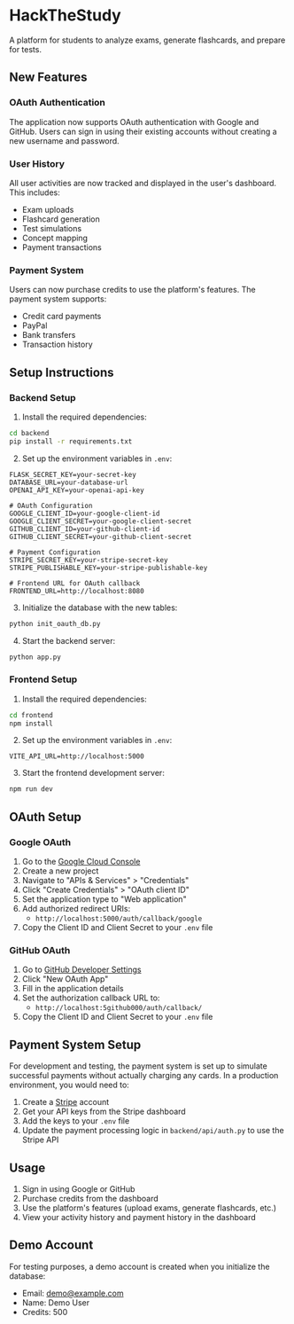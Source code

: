 # HackTheStudy

A platform for students to analyze exams, generate flashcards, and prepare for tests.

## New Features

### OAuth Authentication

The application now supports OAuth authentication with Google and GitHub. Users can sign in using their existing accounts without creating a new username and password.

### User History

All user activities are now tracked and displayed in the user's dashboard. This includes:
- Exam uploads
- Flashcard generation
- Test simulations
- Concept mapping
- Payment transactions

### Payment System

Users can now purchase credits to use the platform's features. The payment system supports:
- Credit card payments
- PayPal
- Bank transfers
- Transaction history

## Setup Instructions

### Backend Setup

1. Install the required dependencies:
```bash
cd backend
pip install -r requirements.txt
```

2. Set up the environment variables in `.env`:
```
FLASK_SECRET_KEY=your-secret-key
DATABASE_URL=your-database-url
OPENAI_API_KEY=your-openai-api-key

# OAuth Configuration
GOOGLE_CLIENT_ID=your-google-client-id
GOOGLE_CLIENT_SECRET=your-google-client-secret
GITHUB_CLIENT_ID=your-github-client-id
GITHUB_CLIENT_SECRET=your-github-client-secret

# Payment Configuration
STRIPE_SECRET_KEY=your-stripe-secret-key
STRIPE_PUBLISHABLE_KEY=your-stripe-publishable-key

# Frontend URL for OAuth callback
FRONTEND_URL=http://localhost:8080
```

3. Initialize the database with the new tables:
```bash
python init_oauth_db.py
```

4. Start the backend server:
```bash
python app.py
```

### Frontend Setup

1. Install the required dependencies:
```bash
cd frontend
npm install
```

2. Set up the environment variables in `.env`:
```
VITE_API_URL=http://localhost:5000
```

3. Start the frontend development server:
```bash
npm run dev
```

## OAuth Setup

### Google OAuth

1. Go to the [Google Cloud Console](https://console.cloud.google.com/)
2. Create a new project
3. Navigate to "APIs & Services" > "Credentials"
4. Click "Create Credentials" > "OAuth client ID"
5. Set the application type to "Web application"
6. Add authorized redirect URIs:
   - `http://localhost:5000/auth/callback/google`
7. Copy the Client ID and Client Secret to your `.env` file

### GitHub OAuth

1. Go to [GitHub Developer Settings](https://github.com/settings/developers)
2. Click "New OAuth App"
3. Fill in the application details
4. Set the authorization callback URL to:
   - `http://localhost:5github000/auth/callback/`
5. Copy the Client ID and Client Secret to your `.env` file

## Payment System Setup

For development and testing, the payment system is set up to simulate successful payments without actually charging any cards. In a production environment, you would need to:

1. Create a [Stripe](https://stripe.com/) account
2. Get your API keys from the Stripe dashboard
3. Add the keys to your `.env` file
4. Update the payment processing logic in `backend/api/auth.py` to use the Stripe API

## Usage

1. Sign in using Google or GitHub
2. Purchase credits from the dashboard
3. Use the platform's features (upload exams, generate flashcards, etc.)
4. View your activity history and payment history in the dashboard

## Demo Account

For testing purposes, a demo account is created when you initialize the database:

- Email: demo@example.com
- Name: Demo User
- Credits: 500
